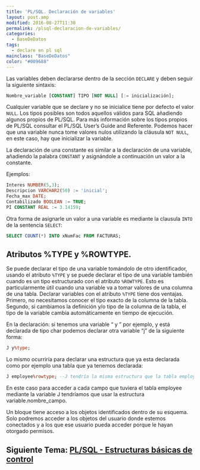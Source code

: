 ```yaml
---
title: 'PL/SQL. Declaración de variables'
layout: post.amp
modified: 2016-08-27T11:30
permalink: /plsql-declaracion-de-variables/
categories:
  - BaseDeDatos
tags:
  - declare en pl sql
mainclass: "BaseDeDatos"
color: "#009688"
---
```


Las variables deben declararse dentro de la sección `DECLARE` y deben seguir la siguiente sintaxis:

```sql
Nombre_variable [CONSTANT] TIPO [NOT NULL] [:= inicialización];
```

<!--ad-->

Cualquier variable que se declare y no se inicialice tiene por defecto el valor `NULL`. Los tipos posibles son todos aquellos válidos para SQL añadiendo algunos propios de PL/SQL. Para más información sobre los tipos propios de PL/SQL consultar el PL/SQL User’s Guide and Referente. Podemos hacer que una variable nunca tome valores nulos utilizando la cláusula `NOT NULL`, en este caso, hay que inicializar la variable.


La declaración de una constante es similar a la declaración de una variable, añadiendo la palabra `CONSTANT` y asignándole a continuación un valor a la constante.

Ejemplos:

```sql
Interes NUMBER(5,3);
Descripcion VARCHAR2(50) := 'inicial';
Fecha_max DATE;
Contabilizado BOOLEAN := TRUE;
PI CONSTANT REAL := 3.14159;

```

Otra forma de asignarle un valor a una variable es mediante la clausula `INTO` de la sentencia `SELECT`:

```sql
SELECT COUNT(*) INTO xNumFac FROM FACTURAS;
```

## Atributos %TYPE y %ROWTYPE.

Se puede declarar el tipo de una variable tomándolo de otro identificador, usando el atributo `%TYPE` y se puede declarar el tipo de una variable también cuando es un tipo estructurado con el atributo `%ROWTYPE`. Esto es particularmente útil cuando una variable va a tomar valores de una columna de una tabla. Declarar variables con el atributo `%TYPE` tiene dos ventajas. Primero, no necesitamos conocer el tipo exacto de la columna de la tabla. Segundo, si cambiamos la definición y/o tipo de la columna de la tabla, el tipo de la variable cambia automáticamente en tiempo de ejecución.

En la declaración: si tenemos una variable “ y ” por ejemplo, y está declarada de tipo char podemos declarar otra variable “j” de la siguiente forma:

```sql
J y%type;
```

Lo mismo ocurriría para declarar una estructura que ya esta declarada como por ejemplo una tabla que ya tenemos declarada:

```sql
J employee%rowtype; --J tendría la misma estructura que la tabla employee.
```

En este caso para acceder a cada campo que tuviera el tabla employee mediante la variable J tendríamos que usar la estructura variable.nombre_campo.

Un bloque tiene acceso a los objetos identificados dentro de su esquema. Solo podremos acceder a los objetos del usuario donde estemos conectados y a los que ese usuario pueda acceder porque le hayan otorgado permisos.


## Siguiente Tema: [PL/SQL - Estructuras básicas de control][1]

 [1]: https://elbauldelprogramador.com/plsql-estructuras-basicas-de-control/
